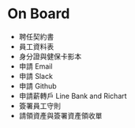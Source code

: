 # On Board
- 聘任契約書
- 員工資料表
- 身分證與健保卡影本
- 申請 Email
- 申請 Slack
- 申請 Github
- 申請薪轉戶 Line Bank and Richart
- 簽署員工守則
- 請領資產與簽署資產領收單
